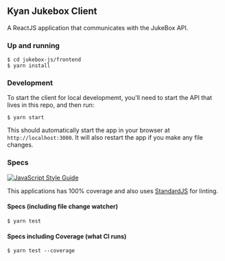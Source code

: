 ## Kyan Jukebox Client

A ReactJS application that communicates with the JukeBox API.

### Up and running

```
$ cd jukebox-js/frontend
$ yarn install
```

### Development

To start the client for local developmemt, you'll need to start the API that lives in this repo, and then run:

`$ yarn start`

This should automatically start the app in your browser at `http://localhost:3000`. It will also restart the app if you make any file changes.

### Specs

[![JavaScript Style Guide](https://img.shields.io/badge/code_style-standard-brightgreen.svg)](https://standardjs.com)

This applications has 100% coverage and also uses [StandardJS](https://standardjs.com/) for linting.

#### Specs (including file change watcher)

`$ yarn test`

#### Specs including Coverage (what CI runs)

`$ yarn test --coverage`

